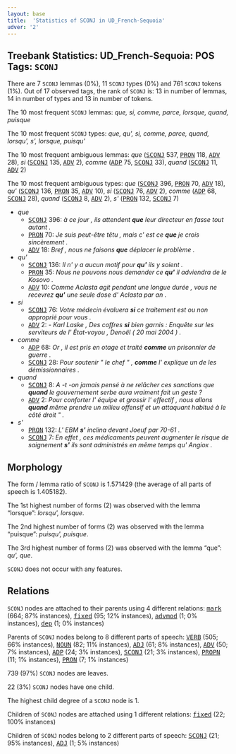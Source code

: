 ```yaml
---
layout: base
title:  'Statistics of SCONJ in UD_French-Sequoia'
udver: '2'
---
```


## Treebank Statistics: UD_French-Sequoia: POS Tags: `SCONJ`

There are 7 `SCONJ` lemmas (0%), 11 `SCONJ` types (0%) and 761 `SCONJ` tokens (1%).
Out of 17 observed tags, the rank of `SCONJ` is: 13 in number of lemmas, 14 in number of types and 13 in number of tokens.

The 10 most frequent `SCONJ` lemmas: <em>que, si, comme, parce, lorsque, quand, puisque</em>

The 10 most frequent `SCONJ` types:  <em>que, qu', si, comme, parce, quand, lorsqu', s', lorsque, puisqu'</em>

The 10 most frequent ambiguous lemmas: <em>que</em> (<tt><a href="fr_sequoia-pos-SCONJ.html">SCONJ</a></tt> 537, <tt><a href="fr_sequoia-pos-PRON.html">PRON</a></tt> 118, <tt><a href="fr_sequoia-pos-ADV.html">ADV</a></tt> 28), <em>si</em> (<tt><a href="fr_sequoia-pos-SCONJ.html">SCONJ</a></tt> 135, <tt><a href="fr_sequoia-pos-ADV.html">ADV</a></tt> 2), <em>comme</em> (<tt><a href="fr_sequoia-pos-ADP.html">ADP</a></tt> 75, <tt><a href="fr_sequoia-pos-SCONJ.html">SCONJ</a></tt> 33), <em>quand</em> (<tt><a href="fr_sequoia-pos-SCONJ.html">SCONJ</a></tt> 11, <tt><a href="fr_sequoia-pos-ADV.html">ADV</a></tt> 2)

The 10 most frequent ambiguous types:  <em>que</em> (<tt><a href="fr_sequoia-pos-SCONJ.html">SCONJ</a></tt> 396, <tt><a href="fr_sequoia-pos-PRON.html">PRON</a></tt> 70, <tt><a href="fr_sequoia-pos-ADV.html">ADV</a></tt> 18), <em>qu'</em> (<tt><a href="fr_sequoia-pos-SCONJ.html">SCONJ</a></tt> 136, <tt><a href="fr_sequoia-pos-PRON.html">PRON</a></tt> 35, <tt><a href="fr_sequoia-pos-ADV.html">ADV</a></tt> 10), <em>si</em> (<tt><a href="fr_sequoia-pos-SCONJ.html">SCONJ</a></tt> 76, <tt><a href="fr_sequoia-pos-ADV.html">ADV</a></tt> 2), <em>comme</em> (<tt><a href="fr_sequoia-pos-ADP.html">ADP</a></tt> 68, <tt><a href="fr_sequoia-pos-SCONJ.html">SCONJ</a></tt> 28), <em>quand</em> (<tt><a href="fr_sequoia-pos-SCONJ.html">SCONJ</a></tt> 8, <tt><a href="fr_sequoia-pos-ADV.html">ADV</a></tt> 2), <em>s'</em> (<tt><a href="fr_sequoia-pos-PRON.html">PRON</a></tt> 132, <tt><a href="fr_sequoia-pos-SCONJ.html">SCONJ</a></tt> 7)


* <em>que</em>
  * <tt><a href="fr_sequoia-pos-SCONJ.html">SCONJ</a></tt> 396: <em>à ce jour , ils attendent <b>que</b> leur directeur en fasse tout autant .</em>
  * <tt><a href="fr_sequoia-pos-PRON.html">PRON</a></tt> 70: <em>Je suis peut-être têtu , mais c' est ce <b>que</b> je crois sincèrement .</em>
  * <tt><a href="fr_sequoia-pos-ADV.html">ADV</a></tt> 18: <em>Bref , nous ne faisons <b>que</b> déplacer le problème .</em>
* <em>qu'</em>
  * <tt><a href="fr_sequoia-pos-SCONJ.html">SCONJ</a></tt> 136: <em>Il n' y a aucun motif pour <b>qu'</b> ils y soient .</em>
  * <tt><a href="fr_sequoia-pos-PRON.html">PRON</a></tt> 35: <em>Nous ne pouvons nous demander ce <b>qu'</b> il adviendra de le Kosovo .</em>
  * <tt><a href="fr_sequoia-pos-ADV.html">ADV</a></tt> 10: <em>Comme Aclasta agit pendant une longue durée , vous ne recevrez <b>qu'</b> une seule dose d' Aclasta par an .</em>
* <em>si</em>
  * <tt><a href="fr_sequoia-pos-SCONJ.html">SCONJ</a></tt> 76: <em>Votre médecin évaluera <b>si</b> ce traitement est ou non approprié pour vous .</em>
  * <tt><a href="fr_sequoia-pos-ADV.html">ADV</a></tt> 2: <em>- Karl Laske , Des coffres <b>si</b> bien garnis : Enquête sur les serviteurs de l' État-voyou , Denoël ( 20 mai 2004 ) .</em>
* <em>comme</em>
  * <tt><a href="fr_sequoia-pos-ADP.html">ADP</a></tt> 68: <em>Or , il est pris en otage et traité <b>comme</b> un prisonnier de guerre .</em>
  * <tt><a href="fr_sequoia-pos-SCONJ.html">SCONJ</a></tt> 28: <em>Pour soutenir " le chef " , <b>comme</b> l' explique un de les démissionnaires .</em>
* <em>quand</em>
  * <tt><a href="fr_sequoia-pos-SCONJ.html">SCONJ</a></tt> 8: <em>A -t -on jamais pensé à ne relâcher ces sanctions que <b>quand</b> le gouvernement serbe aura vraiment fait un geste ?</em>
  * <tt><a href="fr_sequoia-pos-ADV.html">ADV</a></tt> 2: <em>Pour conforter l' équipe et grossir l' effectif , nous allons <b>quand</b> même prendre un milieu offensif et un attaquant habitué à le côté droit " .</em>
* <em>s'</em>
  * <tt><a href="fr_sequoia-pos-PRON.html">PRON</a></tt> 132: <em>L' EBM <b>s'</b> inclina devant Joeuf par 70-61 .</em>
  * <tt><a href="fr_sequoia-pos-SCONJ.html">SCONJ</a></tt> 7: <em>En effet , ces médicaments peuvent augmenter le risque de saignement <b>s'</b> ils sont administrés en même temps qu' Angiox .</em>

## Morphology

The form / lemma ratio of `SCONJ` is 1.571429 (the average of all parts of speech is 1.405182).

The 1st highest number of forms (2) was observed with the lemma “lorsque”: <em>lorsqu', lorsque</em>.

The 2nd highest number of forms (2) was observed with the lemma “puisque”: <em>puisqu', puisque</em>.

The 3rd highest number of forms (2) was observed with the lemma “que”: <em>qu', que</em>.

`SCONJ` does not occur with any features.


## Relations

`SCONJ` nodes are attached to their parents using 4 different relations: <tt><a href="fr_sequoia-dep-mark.html">mark</a></tt> (664; 87% instances), <tt><a href="fr_sequoia-dep-fixed.html">fixed</a></tt> (95; 12% instances), <tt><a href="fr_sequoia-dep-advmod.html">advmod</a></tt> (1; 0% instances), <tt><a href="fr_sequoia-dep-dep.html">dep</a></tt> (1; 0% instances)

Parents of `SCONJ` nodes belong to 8 different parts of speech: <tt><a href="fr_sequoia-pos-VERB.html">VERB</a></tt> (505; 66% instances), <tt><a href="fr_sequoia-pos-NOUN.html">NOUN</a></tt> (82; 11% instances), <tt><a href="fr_sequoia-pos-ADJ.html">ADJ</a></tt> (61; 8% instances), <tt><a href="fr_sequoia-pos-ADV.html">ADV</a></tt> (50; 7% instances), <tt><a href="fr_sequoia-pos-ADP.html">ADP</a></tt> (24; 3% instances), <tt><a href="fr_sequoia-pos-SCONJ.html">SCONJ</a></tt> (21; 3% instances), <tt><a href="fr_sequoia-pos-PROPN.html">PROPN</a></tt> (11; 1% instances), <tt><a href="fr_sequoia-pos-PRON.html">PRON</a></tt> (7; 1% instances)

739 (97%) `SCONJ` nodes are leaves.

22 (3%) `SCONJ` nodes have one child.

The highest child degree of a `SCONJ` node is 1.

Children of `SCONJ` nodes are attached using 1 different relations: <tt><a href="fr_sequoia-dep-fixed.html">fixed</a></tt> (22; 100% instances)

Children of `SCONJ` nodes belong to 2 different parts of speech: <tt><a href="fr_sequoia-pos-SCONJ.html">SCONJ</a></tt> (21; 95% instances), <tt><a href="fr_sequoia-pos-ADJ.html">ADJ</a></tt> (1; 5% instances)

